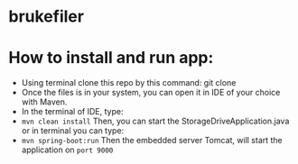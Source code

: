 # brukefiler
 
# How to install and run app:

- Using terminal clone this repo by this command:
git clone
- Once the files is in your system, you can open it in IDE of your choice with Maven.
- In the terminal of IDE, type:
- ```mvn clean install```
Then, you can start the StorageDriveApplication.java or in terminal you can type:
- ```mvn spring-boot:run```
Then the embedded server Tomcat, will start the application on ```port 9000```

